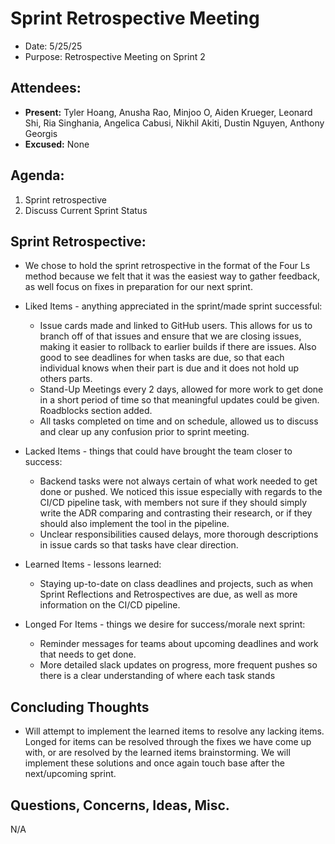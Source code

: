 # Sprint Retrospective Meeting

- Date: 5/25/25
- Purpose: Retrospective Meeting on Sprint 2

## Attendees:

- **Present:** Tyler Hoang, Anusha Rao, Minjoo O, Aiden Krueger, Leonard Shi, Ria Singhania, Angelica Cabusi, Nikhil Akiti, Dustin Nguyen, Anthony Georgis
- **Excused:** None

## Agenda:

1. Sprint retrospective
2. Discuss Current Sprint Status

## Sprint Retrospective:

- We chose to hold the sprint retrospective in the format of the Four Ls method because we felt that it was the easiest way to gather feedback, as well focus on fixes in preparation for our next sprint.

- Liked Items - anything appreciated in the sprint/made sprint successful:

  - Issue cards made and linked to GitHub users. This allows for us to branch off of that issues and ensure that we are closing issues, making it easier to rollback to earlier builds if there are issues. Also good to see deadlines for when tasks are due, so that each individual knows when their part is due and it does not hold up others parts.
  - Stand-Up Meetings every 2 days, allowed for more work to get done in a short period of time so that meaningful updates could be given. Roadblocks section added.
  - All tasks completed on time and on schedule, allowed us to discuss and clear up any confusion prior to sprint meeting.

- Lacked Items - things that could have brought the team closer to success:

  - Backend tasks were not always certain of what work needed to get done or pushed. We noticed this issue especially with regards to the CI/CD pipeline task, with members not sure if they should simply write the ADR comparing and contrasting their research, or if they should also implement the tool in the pipeline.
  - Unclear responsibilities caused delays, more thorough descriptions in issue cards so that tasks have clear direction.

- Learned Items - lessons learned:

  - Staying up-to-date on class deadlines and projects, such as when Sprint Reflections and Retrospectives are due, as well as more information on the CI/CD pipeline.
  
- Longed For Items - things we desire for success/morale next sprint:

  - Reminder messages for teams about upcoming deadlines and work that needs to get done.
  - More detailed slack updates on progress, more frequent pushes so there is a clear understanding of where each task stands
 
## Concluding Thoughts

- Will attempt to implement the learned items to resolve any lacking items. Longed for items can be resolved through the fixes we have come up with, or are resolved by the learned items brainstorming. We will implement these solutions and once again touch base after the next/upcoming sprint.

## Questions, Concerns, Ideas, Misc.

N/A
